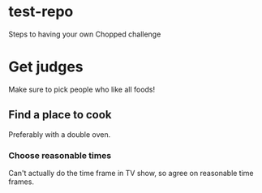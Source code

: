 # test-repo

Steps to having your own Chopped challenge

# **Get judges**
Make sure to pick people who like all foods!

## **Find a place to cook**
Preferably with a double oven.

### **Choose reasonable times**
Can't actually do the time frame in TV show, so agree on reasonable time frames.
